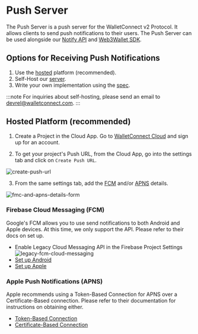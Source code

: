 # Push Server

The Push Server is a push server for the WalletConnect v2 Protocol. It allows clients to send push notifications to their users. The Push Server can be used alongside our [Notify API](../api/notify/usage.mdx) and [Web3Wallet SDK](../web3wallet/about.mdx).

## Options for Receiving Push Notifications

1. Use the [hosted](#hosted-platform-recommended) platform (recommended).
2. Self-Host our [server](https://github.com/WalletConnect/push-server).
3. Write your own implementation using the [spec](../specs/servers/push/spec.md).

:::note
For inquiries about self-hosting, please send an email to devrel@walletconnect.com.
:::

## Hosted Platform (recommended)

1. Create a Project in the Cloud App. Go to [WalletConnect Cloud](https://cloud.walletconnect.com/) and sign up for an account.

2. To get your project's Push URL, from the Cloud App, go into the settings tab and click on `Create Push URL`.

![create-push-url](/assets/create-push-url.png)

3. From the same settings tab, add the [FCM](#firebase-cloud-messaging-fcm) and/or [APNS](#apple-push-notifications-apns) details.

![fmc-and-apns-details-form](/assets/apns-fmc-details.png)

### Firebase Cloud Messaging (FCM)

Google's FCM allows you to use send notifications to both Android and Apple devices. At this time, we only support the API. Please refer to their docs on set up.

- Enable Legacy Cloud Messaging API in the Firebase Project Settings
  ![legacy-fcm-cloud-messaging](/assets/legacy-fcm-cloud-messaging-api.png)
- [Set up Android](https://firebase.google.com/docs/cloud-messaging/android/client)
- [Set up Apple](https://firebase.google.com/docs/cloud-messaging/ios/client)

### Apple Push Notifications (APNS)

Apple recommends using a Token-Based Connection for APNS over a Certificate-Based connection. Please refer to their documentation for instructions on obtaining either.

- [Token-Based Connection](https://developer.apple.com/documentation/usernotifications/setting_up_a_remote_notification_server/establishing_a_token-based_connection_to_apns)
- [Certificate-Based Connection](https://developer.apple.com/documentation/usernotifications/setting_up_a_remote_notification_server/establishing_a_certificate-based_connection_to_apns)
